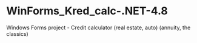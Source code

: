 # WinForms_Kred_calc-.NET-4.8
Windows Forms project - Credit calculator (real estate, auto) (annuity, the classics) 
